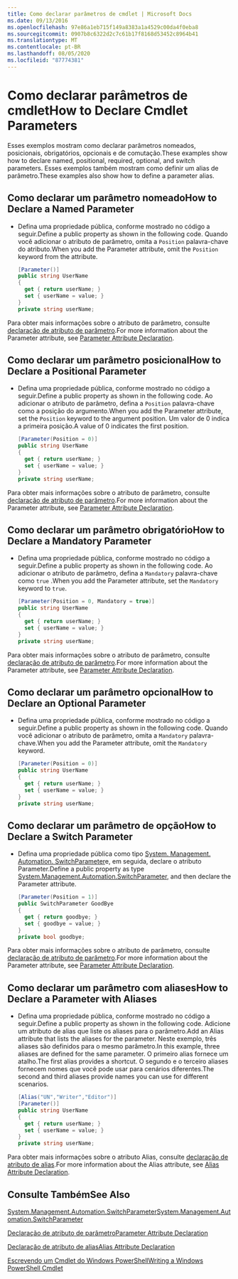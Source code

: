 ```yaml
---
title: Como declarar parâmetros de cmdlet | Microsoft Docs
ms.date: 09/13/2016
ms.openlocfilehash: 97e86a1eb715f149a8383a1a4529c00da4f0eba8
ms.sourcegitcommit: 0907b8c6322d2c7c61b17f8168d53452c8964b41
ms.translationtype: MT
ms.contentlocale: pt-BR
ms.lasthandoff: 08/05/2020
ms.locfileid: "87774381"
---
```

# <a name="how-to-declare-cmdlet-parameters"></a><span data-ttu-id="eb18f-102">Como declarar parâmetros de cmdlet</span><span class="sxs-lookup"><span data-stu-id="eb18f-102">How to Declare Cmdlet Parameters</span></span>

<span data-ttu-id="eb18f-103">Esses exemplos mostram como declarar parâmetros nomeados, posicionais, obrigatórios, opcionais e de comutação.</span><span class="sxs-lookup"><span data-stu-id="eb18f-103">These examples show how to declare named, positional, required, optional, and switch parameters.</span></span> <span data-ttu-id="eb18f-104">Esses exemplos também mostram como definir um alias de parâmetro.</span><span class="sxs-lookup"><span data-stu-id="eb18f-104">These examples also show how to define a parameter alias.</span></span>

## <a name="how-to-declare-a-named-parameter"></a><span data-ttu-id="eb18f-105">Como declarar um parâmetro nomeado</span><span class="sxs-lookup"><span data-stu-id="eb18f-105">How to Declare a Named Parameter</span></span>

- <span data-ttu-id="eb18f-106">Defina uma propriedade pública, conforme mostrado no código a seguir.</span><span class="sxs-lookup"><span data-stu-id="eb18f-106">Define a public property as shown in the following code.</span></span> <span data-ttu-id="eb18f-107">Quando você adicionar o atributo de parâmetro, omita a `Position` palavra-chave do atributo.</span><span class="sxs-lookup"><span data-stu-id="eb18f-107">When you add the Parameter attribute, omit the `Position` keyword from the attribute.</span></span>

    ```csharp
    [Parameter()]
    public string UserName
    {
      get { return userName; }
      set { userName = value; }
    }
    private string userName;
    ```

<span data-ttu-id="eb18f-108">Para obter mais informações sobre o atributo de parâmetro, consulte [declaração de atributo de parâmetro](./parameter-attribute-declaration.md).</span><span class="sxs-lookup"><span data-stu-id="eb18f-108">For more information about the Parameter attribute, see [Parameter Attribute Declaration](./parameter-attribute-declaration.md).</span></span>

## <a name="how-to-declare-a-positional-parameter"></a><span data-ttu-id="eb18f-109">Como declarar um parâmetro posicional</span><span class="sxs-lookup"><span data-stu-id="eb18f-109">How to Declare a Positional Parameter</span></span>

- <span data-ttu-id="eb18f-110">Defina uma propriedade pública, conforme mostrado no código a seguir.</span><span class="sxs-lookup"><span data-stu-id="eb18f-110">Define a public property as shown in the following code.</span></span> <span data-ttu-id="eb18f-111">Ao adicionar o atributo de parâmetro, defina a `Position` palavra-chave como a posição do argumento.</span><span class="sxs-lookup"><span data-stu-id="eb18f-111">When you add the Parameter attribute, set the `Position` keyword to the argument position.</span></span> <span data-ttu-id="eb18f-112">Um valor de 0 indica a primeira posição.</span><span class="sxs-lookup"><span data-stu-id="eb18f-112">A value of 0 indicates the first position.</span></span>

    ```csharp
    [Parameter(Position = 0)]
    public string UserName
    {
      get { return userName; }
      set { userName = value; }
    }
    private string userName;
    ```

<span data-ttu-id="eb18f-113">Para obter mais informações sobre o atributo de parâmetro, consulte [declaração de atributo de parâmetro](./parameter-attribute-declaration.md).</span><span class="sxs-lookup"><span data-stu-id="eb18f-113">For more information about the Parameter attribute, see [Parameter Attribute Declaration](./parameter-attribute-declaration.md).</span></span>

## <a name="how-to-declare-a-mandatory-parameter"></a><span data-ttu-id="eb18f-114">Como declarar um parâmetro obrigatório</span><span class="sxs-lookup"><span data-stu-id="eb18f-114">How to Declare a Mandatory Parameter</span></span>

- <span data-ttu-id="eb18f-115">Defina uma propriedade pública, conforme mostrado no código a seguir.</span><span class="sxs-lookup"><span data-stu-id="eb18f-115">Define a public property as shown in the following code.</span></span> <span data-ttu-id="eb18f-116">Ao adicionar o atributo de parâmetro, defina a `Mandatory` palavra-chave como `true` .</span><span class="sxs-lookup"><span data-stu-id="eb18f-116">When you add the Parameter attribute, set the `Mandatory` keyword to `true`.</span></span>

    ```csharp
    [Parameter(Position = 0, Mandatory = true)]
    public string UserName
    {
      get { return userName; }
      set { userName = value; }
    }
    private string userName;
    ```

<span data-ttu-id="eb18f-117">Para obter mais informações sobre o atributo de parâmetro, consulte [declaração de atributo de parâmetro](./parameter-attribute-declaration.md).</span><span class="sxs-lookup"><span data-stu-id="eb18f-117">For more information about the Parameter attribute, see [Parameter Attribute Declaration](./parameter-attribute-declaration.md).</span></span>

## <a name="how-to-declare-an-optional-parameter"></a><span data-ttu-id="eb18f-118">Como declarar um parâmetro opcional</span><span class="sxs-lookup"><span data-stu-id="eb18f-118">How to Declare an Optional Parameter</span></span>

- <span data-ttu-id="eb18f-119">Defina uma propriedade pública, conforme mostrado no código a seguir.</span><span class="sxs-lookup"><span data-stu-id="eb18f-119">Define a public property as shown in the following code.</span></span> <span data-ttu-id="eb18f-120">Quando você adicionar o atributo de parâmetro, omita a `Mandatory` palavra-chave.</span><span class="sxs-lookup"><span data-stu-id="eb18f-120">When you add the Parameter attribute, omit the `Mandatory` keyword.</span></span>

    ```csharp
    [Parameter(Position = 0)]
    public string UserName
    {
      get { return userName; }
      set { userName = value; }
    }
    private string userName;
    ```

## <a name="how-to-declare-a-switch-parameter"></a><span data-ttu-id="eb18f-121">Como declarar um parâmetro de opção</span><span class="sxs-lookup"><span data-stu-id="eb18f-121">How to Declare a Switch Parameter</span></span>

- <span data-ttu-id="eb18f-122">Defina uma propriedade pública como tipo [System. Management. Automation. SwitchParameter](/dotnet/api/System.Management.Automation.SwitchParameter)e, em seguida, declare o atributo Parameter.</span><span class="sxs-lookup"><span data-stu-id="eb18f-122">Define a public property as type [System.Management.Automation.SwitchParameter](/dotnet/api/System.Management.Automation.SwitchParameter), and then declare the Parameter attribute.</span></span>

    ```csharp
    [Parameter(Position = 1)]
    public SwitchParameter GoodBye
    {
      get { return goodbye; }
      set { goodbye = value; }
    }
    private bool goodbye;
    ```

<span data-ttu-id="eb18f-123">Para obter mais informações sobre o atributo de parâmetro, consulte [declaração de atributo de parâmetro](./parameter-attribute-declaration.md).</span><span class="sxs-lookup"><span data-stu-id="eb18f-123">For more information about the Parameter attribute, see [Parameter Attribute Declaration](./parameter-attribute-declaration.md).</span></span>

## <a name="how-to-declare-a-parameter-with-aliases"></a><span data-ttu-id="eb18f-124">Como declarar um parâmetro com aliases</span><span class="sxs-lookup"><span data-stu-id="eb18f-124">How to Declare a Parameter with Aliases</span></span>

- <span data-ttu-id="eb18f-125">Defina uma propriedade pública, conforme mostrado no código a seguir.</span><span class="sxs-lookup"><span data-stu-id="eb18f-125">Define a public property as shown in the following code.</span></span> <span data-ttu-id="eb18f-126">Adicione um atributo de alias que liste os aliases para o parâmetro.</span><span class="sxs-lookup"><span data-stu-id="eb18f-126">Add an Alias attribute that lists the aliases for the parameter.</span></span> <span data-ttu-id="eb18f-127">Neste exemplo, três aliases são definidos para o mesmo parâmetro.</span><span class="sxs-lookup"><span data-stu-id="eb18f-127">In this example, three aliases are defined for the same parameter.</span></span> <span data-ttu-id="eb18f-128">O primeiro alias fornece um atalho.</span><span class="sxs-lookup"><span data-stu-id="eb18f-128">The first alias provides a shortcut.</span></span> <span data-ttu-id="eb18f-129">O segundo e o terceiro aliases fornecem nomes que você pode usar para cenários diferentes.</span><span class="sxs-lookup"><span data-stu-id="eb18f-129">The second and third aliases provide names you can use for different scenarios.</span></span>

    ```csharp
    [Alias("UN","Writer","Editor")]
    [Parameter()]
    public string UserName
    {
      get { return userName; }
      set { userName = value; }
    }
    private string userName;
    ```

<span data-ttu-id="eb18f-130">Para obter mais informações sobre o atributo Alias, consulte [declaração de atributo de alias](./alias-attribute-declaration.md).</span><span class="sxs-lookup"><span data-stu-id="eb18f-130">For more information about the Alias attribute, see [Alias Attribute Declaration](./alias-attribute-declaration.md).</span></span>

## <a name="see-also"></a><span data-ttu-id="eb18f-131">Consulte Também</span><span class="sxs-lookup"><span data-stu-id="eb18f-131">See Also</span></span>

[<span data-ttu-id="eb18f-132">System.Management.Automation.SwitchParameter</span><span class="sxs-lookup"><span data-stu-id="eb18f-132">System.Management.Automation.SwitchParameter</span></span>](/dotnet/api/System.Management.Automation.SwitchParameter)

[<span data-ttu-id="eb18f-133">Declaração de atributo de parâmetro</span><span class="sxs-lookup"><span data-stu-id="eb18f-133">Parameter Attribute Declaration</span></span>](./parameter-attribute-declaration.md)

[<span data-ttu-id="eb18f-134">Declaração de atributo de alias</span><span class="sxs-lookup"><span data-stu-id="eb18f-134">Alias Attribute Declaration</span></span>](./alias-attribute-declaration.md)

[<span data-ttu-id="eb18f-135">Escrevendo um Cmdlet do Windows PowerShell</span><span class="sxs-lookup"><span data-stu-id="eb18f-135">Writing a Windows PowerShell Cmdlet</span></span>](./writing-a-windows-powershell-cmdlet.md)
